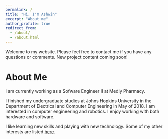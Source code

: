 ```yaml
---
permalink: /
title: "Hi, I'm Ashwin"
excerpt: "About me"
author_profile: true
redirect_from:
  - /about/
  - /about.html
---
```


<html>
  <head>
    <link href="https://fonts.googleapis.com/css?family=Roboto&display=swap" rel="stylesheet">
    <script type="text/javascript">
      var host = "theshwin.com";
      if ((host == window.location.host) && (window.location.protocol != "https:"))
        window.location.protocol = "https";
    </script>
  </head>
</html>

Welcome to my website. Please feel free to contact me if you have any questions or comments. New project content coming soon!

About Me
======
I am currently working as a Sofware Engineer II at Medly Pharmacy.

I finished my undergraduate studies at Johns Hopkins University in the Department of Electrical and Computer Engineering in May of 2018. I am interested in computer engineering and robotics. I enjoy working with both hardware and software.

I like learning new skills and playing with new technology. Some of my other interests are listed [here](https://theshwin.com/fun_facts/).
